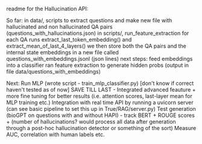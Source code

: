 readme for the Hallucination API:

So far:
in data/, scripts to extract questions and make new file with hallucinated and non hallucinated QA pairs (questions_with_hallucinations.json)
in scripts/, run_feature_extraction for each QA runs extract_last_token_embedding() and extract_mean_of_last_4_layers()
we then store both the QA pairs and the internal state embeddings in a new file called questions_with_embeddings.jsonl (json lines)
next steps: feed embeddings into a classifier 
ran feature extraction to generate hidden probs (output in file data/questions_with_embeddings)

Next:
Run MLP (wrote script - train_mlp_classifier.py) [don't know if correct haven't tested as of now]
SAVE TILL LAST - Integrated advanced feauture + more fine tuning for better results (i.e. attention scores, last-layer mean for MLP training etc.)
Integration with real time API by running a uvicorn server (can see basic pipeline to set this up in True/RAG/server.py)
Test generation (bioGPT on questions with and without HAPI) - track BERT + ROUGE scores + (number of hallucinations? would process all data after generation through a post-hoc hallucination detector or something of the sort)
Measure AUC, correlation with human labels etc.


